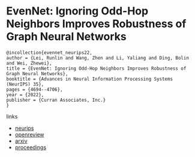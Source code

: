 # EvenNet: Ignoring Odd-Hop Neighbors Improves Robustness of Graph Neural Networks

```
@incollection{evennet_neurips22,
author = {Lei, Runlin and Wang, Zhen and Li, Yaliang and Ding, Bolin and Wei, Zhewei},
title = {EvenNet: Ignoring Odd-Hop Neighbors Improves Robustness of Graph Neural Networks},
booktitle = {Advances in Neural Information Processing Systems (NeurIPS) 35},
pages = {4694--4706},
year = {2022},
publisher = {Curran Associates, Inc.}
}
```

links
- [neurips](https://nips.cc/Conferences/2022/Schedule?showEvent=54243)
- [openreview](https://openreview.net/forum?id=SPoiDLr3WE7)
- [arxiv](https://arxiv.org/abs/2205.13892)
- [proceedings](https://papers.nips.cc//paper_files/paper/2022/hash/1e62dae07279cb09d2e87378d10dacfc-Abstract-Conference.html)

